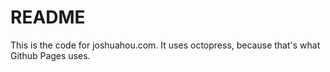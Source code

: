 README
======

This is the code for joshuahou.com. It uses octopress, because that's what Github Pages uses.
